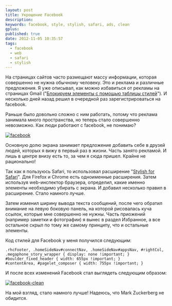 ```yaml
---
layout: post
title: Укрощение Facebook
description: 
keywords: facebook, style, stylish, safari, ads, clean
gplus: 
published: true
date: 2012-11-05 10:35:57
tags:
  - facebook
  - web
  - safari
  - stylish
---
```


На страницах сайтов часто размещают массу информации, которая совершенно не нужна обычному человеку. Это и реклама и различные предложения. Я уже описывал, как можно избавиться от рекламы на страницах Gmail ("[Блокируем элементы с помощью таблицы стилей](http://www.juev.ru/2012/08/11/safari-userstyles/)"). И несколько дней назад решил в очередной раз зарегистрироваться на facebook.

Раньше было довольно сложно с ним работать, потому что реклама занимала много пространства, но теперь стало совершенно невозможно. Как люди работают с facebook, не понимаю?

[![facebook](http://static.juev.ru/2012/11/th-facebook.png)](http://static.juev.ru/2012/11/facebook.png "Facebook")

Основную долю экрана занимает предложение добавить себе в друзей людей, которых я вижу в первый раз в жизни. Часть занято рекламой. И лишь в центре внизу есть то, за чем я сюда пришел. Крайне не рационально!

Так как я пользуюсь Safari, то использовал расширение "[Stylish for Safari](http://sobolev.us/stylish/ "Stylish for Safari")". Для Firefox и Chrome есть одноименные расширения. Затем используя web-инспектор браузера, определил, какие именно элементы необходимо убирать с экрана. И добавил несколько правил в расширение. Стало намного лучше.

Затем изменил ширину вывода текста сообщений, после чего обратил внимание на левую боковую панель, на которой рисовалась куча ссылок, которые мне совершенно не нужны. Часть приожений (например заметки и фотографии) я вынес в раздел Избранное, а все остальное скрыл по тому же самому принципу, что и остальные элементы.

Код стилей для Facebook у меня получился следующим:

    .rhcFooter, .homeSideNav#connectNav, .homeSideNav#appsNav, #rightCol, .megaphone_story_wrapper { display: none !important; }
    #boulder_fixed_header { width: 655px !important; }
    #contentArea, #pagelet_composer { width: 755px !important; }

И после всех изменений Facebook стал выглядеть следующим образом:

[![facebook-clean](http://static.juev.ru/2012/11/th-facebook-clean.png)](http://static.juev.ru/2012/11/facebook-clean.png "Facebook Clean")

На мой взгляд, стало намного лучше! Надеюсь, что Mark Zuckerberg не обидится.